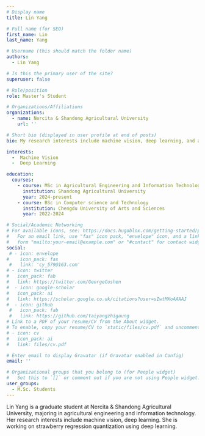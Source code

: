 ```yaml
---
# Display name
title: Lin Yang

# Full name (for SEO)
first_name: Lin
last_name: Yang

# Username (this should match the folder name)
authors:
  - Lin Yang

# Is this the primary user of the site?
superuser: false

# Role/position
role: Master's Student

# Organizations/Affiliations
organizations:
  - name: Nercita & Shandong Agricultural University 
    url: ''

# Short bio (displayed in user profile at end of posts)
bio: My research interests include machine vision, deep learning, and agricultural robotics.

interests:
  -  Machine Vision 
  -  Deep Learning

education:
  courses:
    - course: MSc in Agricultural Engineering and Information Technology
      institution: Shandong Agricultural University
      year: 2024-present
    - course: BSc in Computer science and Technology 
      institution: Chengdu University of Arts and Sciences 
      year: 2022-2024

# Social/Academic Networking
# For available icons, see: https://docs.hugoblox.com/getting-started/page-builder/#icons
#   For an email link, use "fas" icon pack, "envelope" icon, and a link in the
#   form "mailto:your-email@example.com" or "#contact" for contact widget.
social:
 # - icon: envelope
#    icon_pack: fas
 #   link: 'cy_579@163.com'
# - icon: twitter
#   icon_pack: fab
#   link: https://twitter.com/GeorgeCushen
#  - icon: google-scholar
#   icon_pack: ai
#   link: https://scholar.google.co.uk/citations?user=sIwtMXoAAAAJ
#  - icon: github
 #   icon_pack: fab
 #   link: https://github.com/taiyangzhigaung
# Link to a PDF of your resume/CV from the About widget.
# To enable, copy your resume/CV to `static/files/cv.pdf` and uncomment the lines below.
# - icon: cv
#   icon_pack: ai
#   link: files/cv.pdf

# Enter email to display Gravatar (if Gravatar enabled in Config)
email: ''

# Organizational groups that you belong to (for People widget)
#   Set this to `[]` or comment out if you are not using People widget.
user_groups:
  - M.Sc. Students
---
```


Lin Yang is a graduate student at Nercita & Shandong Agricultural University, majoring in agricultural engineering and information technology. Her research interests include machine vision, deep learning. She is working on strawberry regression quantization using deep learning.
